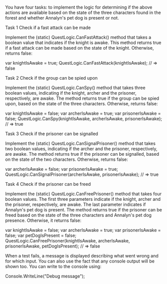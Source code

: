 You have four tasks: to implement the logic for determining if the above actions are available based on the state of the three characters found in the forest and whether Annalyn's pet dog is present or not.

Task 1
Check if a fast attack can be made

Implement the (static) QuestLogic.CanFastAttack() method that takes a boolean value that indicates if the knight is awake. This method returns true if a fast attack can be made based on the state of the knight. Otherwise, returns false:

var knightIsAwake = true;
QuestLogic.CanFastAttack(knightIsAwake);
// => false

Task 2
Check if the group can be spied upon

Implement the (static) QuestLogic.CanSpy() method that takes three boolean values, indicating if the knight, archer and the prisoner, respectively, are awake. The method returns true if the group can be spied upon, based on the state of the three characters. Otherwise, returns false:

var knightIsAwake = false;
var archerIsAwake = true;
var prisonerIsAwake = false;
QuestLogic.CanSpy(knightIsAwake, archerIsAwake, prisonerIsAwake);
// => true

Task 3
Check if the prisoner can be signalled

Implement the (static) QuestLogic.CanSignalPrisoner() method that takes two boolean values, indicating if the archer and the prisoner, respectively, are awake. The method returns true if the prisoner can be signalled, based on the state of the two characters. Otherwise, returns false:

var archerIsAwake = false;
var prisonerIsAwake = true;
QuestLogic.CanSignalPrisoner(archerIsAwake, prisonerIsAwake);
// => true

Task 4
Check if the prisoner can be freed

Implement the (static) QuestLogic.CanFreePrisoner() method that takes four boolean values. The first three parameters indicate if the knight, archer and the prisoner, respectively, are awake. The last parameter indicates if Annalyn's pet dog is present. The method returns true if the prisoner can be freed based on the state of the three characters and Annalyn's pet dog presence. Otherwise, it returns false:

var knightIsAwake = false;
var archerIsAwake = true;
var prisonerIsAwake = false;
var petDogIsPresent = false;
QuestLogic.CanFreePrisoner(knightIsAwake, archerIsAwake, prisonerIsAwake, petDogIsPresent);
// => false

When a test fails, a message is displayed describing what went wrong and for which input. You can also use the fact that any console output will be shown too. You can write to the console using:

Console.WriteLine("Debug message");
